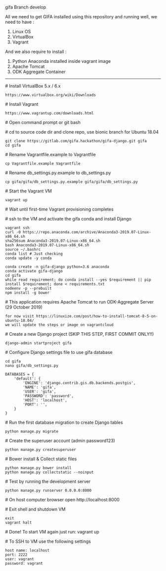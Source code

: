 gifa Branch develop

All we need to get GIFA installed using this repository and running well, we need to have :
1. Linux OS
2. VirtualBox
3. Vagrant

And we also require to install :
1. Python Anaconda installed inside vagrant image
2. Apache Tomcat
3. ODK Aggregate Container

--------------------------


\# Install VirtualBox 5.x / 6.x

    https://www.virtualbox.org/wiki/Downloads

\# Install Vagrant

    https://www.vagrantup.com/downloads.html

\# Open command prompt or git bash

\# cd to source code dir and clone repo, use bionic branch for Ubuntu 18.04

    git clone https://gitlab.com/gifa.hackathon/gifa-django.git gifa
    cd gifa

\# Rename Vagrantfile.example to Vagrantfile

    cp Vagrantfile.example Vagrantfile

\# Rename db_settings.py.example to db_settings.py

    cp gifa/gifa/db_settings.py.example gifa/gifa/db_settings.py

\# Start the Vagrant VM

    vagrant up

\# Wait until first-time Vagrant provisioning completes

\# ssh to the VM and activate the gifa conda and install Django

    vagrant ssh
    curl -O https://repo.anaconda.com/archive/Anaconda3-2019.07-Linux-x86_64.sh
    sha256sum Anaconda3-2019.07-Linux-x86_64.sh
    bash Anaconda3-2019.07-Linux-x86_64.sh
    source ~/.bashrc
    conda list # Just checking
    conda update -y conda

    conda create -n gifa-django python=3.6 anaconda
    conda activate gifa-django
    cd gifa
    while read requirement; do conda install --yes $requirement || pip install $requirement; done < requirements.txt
    nodeenv -p --prebuilt
    npm install -g bower

\# This application requires Apache Tomcat to run ODK-Aggregate Server (29 October 2019)

	for now visit https://linuxize.com/post/how-to-install-tomcat-8-5-on-ubuntu-18.04/
	we will update the steps or image on vagrantcloud

\# Create a new Django project (SKIP THIS STEP, FIRST COMMIT ONLY!!)

    django-admin startproject gifa

\# Configure Django settings file to use gifa database

    cd gifa
    nano gifa/db_settings.py
```
DATABASES = {
    'default': {
        'ENGINE': 'django.contrib.gis.db.backends.postgis',
        'NAME': 'gifa',
        'USER': 'gifa',
        'PASSWORD': 'password',
        'HOST': 'localhost',
        'PORT': '',
    }
}
```
\# Run the first database migration to create Django tables

    python manage.py migrate

\# Create the superuser account (admin password123)

    python manage.py createsuperuser

\# Bower install & Collect static files

    python manage.py bower install
    python manage.py collectstatic --noinput

\# Test by running the development server

    python manage.py runserver 0.0.0.0:8000

\# On host computer browser open http://localhost:8000

\# Exit shell and shutdown VM

    exit
    vagrant halt

\# Done! To start VM again just run: vagrant up

\# To SSH to VM use the following settings

    host name: localhost
    port: 2222
    user: vagrant
    password: vagrant
